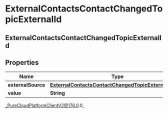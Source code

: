 # ExternalContactsContactChangedTopicExternalId

## ExternalContactsContactChangedTopicExternalId

## Properties

|Name | Type | Description | Notes|
|------------ | ------------- | ------------- | -------------|
| **externalSource** | [**ExternalContactsContactChangedTopicExternalSource**](ExternalContactsContactChangedTopicExternalSource) |  | [optional] |
| **value** | **String** |  | [optional] |



_PureCloudPlatformClientV2@176.0.0_
